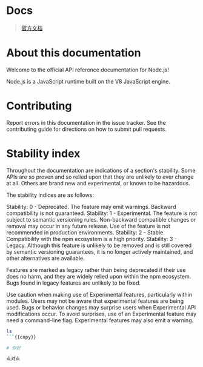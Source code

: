 # Docs

> [官方文档](https://nodejs.org/dist/latest-v18.x/docs/api/documentation.html '_blank')

# About this documentation

Welcome to the official API reference documentation for Node.js!

Node.js is a JavaScript runtime built on the V8 JavaScript engine.

# Contributing

Report errors in this documentation in the issue tracker. See the contributing guide for directions on how to submit pull requests.

# Stability index

Throughout the documentation are indications of a section's stability. Some APIs are so proven and so relied upon that they are unlikely to ever change at all. Others are brand new and experimental, or known to be hazardous.

The stability indices are as follows:

Stability: 0 - Deprecated. The feature may emit warnings. Backward compatibility is not guaranteed.
Stability: 1 - Experimental. The feature is not subject to semantic versioning rules. Non-backward compatible changes or removal may occur in any future release. Use of the feature is not recommended in production environments.
Stability: 2 - Stable. Compatibility with the npm ecosystem is a high priority.
Stability: 3 - Legacy. Although this feature is unlikely to be removed and is still covered by semantic versioning guarantees, it is no longer actively maintained, and other alternatives are available.

Features are marked as legacy rather than being deprecated if their use does no harm, and they are widely relied upon within the npm ecosystem. Bugs found in legacy features are unlikely to be fixed.

Use caution when making use of Experimental features, particularly within modules. Users may not be aware that experimental features are being used. Bugs or behavior changes may surprise users when Experimental API modifications occur. To avoid surprises, use of an Experimental feature may need a command-line flag. Experimental features may also emit a warning.

```bash
ls
```{{copy}}

# 你好

点对点